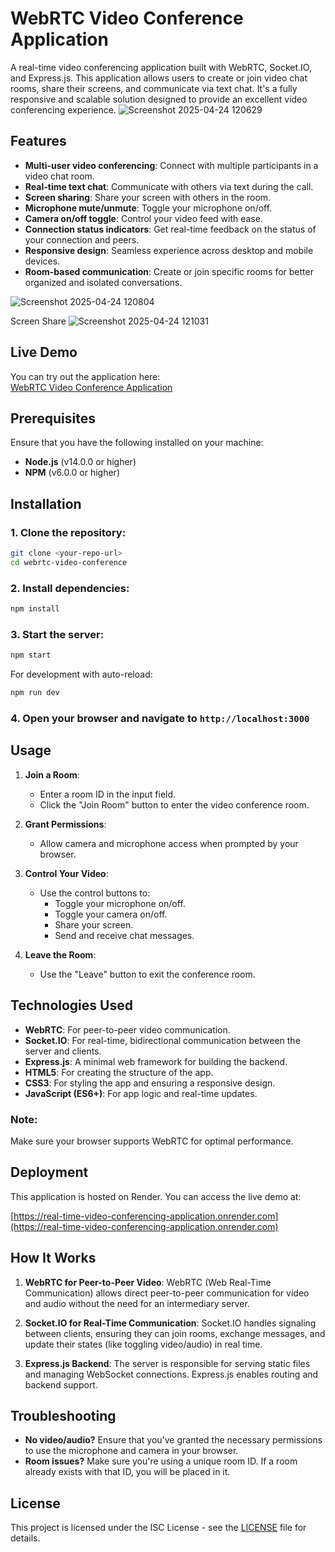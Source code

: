# WebRTC Video Conference Application

A real-time video conferencing application built with WebRTC, Socket.IO, and Express.js. This application allows users to create or join video chat rooms, share their screens, and communicate via text chat. It's a fully responsive and scalable solution designed to provide an excellent video conferencing experience.
![Screenshot 2025-04-24 120629](https://github.com/user-attachments/assets/356ee49a-9233-4d79-9f15-4d118e4f490f)

## Features

- **Multi-user video conferencing**: Connect with multiple participants in a video chat room.
- **Real-time text chat**: Communicate with others via text during the call.
- **Screen sharing**: Share your screen with others in the room.
- **Microphone mute/unmute**: Toggle your microphone on/off.
- **Camera on/off toggle**: Control your video feed with ease.
- **Connection status indicators**: Get real-time feedback on the status of your connection and peers.
- **Responsive design**: Seamless experience across desktop and mobile devices.
- **Room-based communication**: Create or join specific rooms for better organized and isolated conversations.

![Screenshot 2025-04-24 120804](https://github.com/user-attachments/assets/ca178095-dca1-4e27-adbe-344f7eca28bf)

Screen Share
![Screenshot 2025-04-24 121031](https://github.com/user-attachments/assets/7f3e6977-bdf6-4ec3-a444-03703e6701fe)

## Live Demo

You can try out the application here:  
[WebRTC Video Conference Application](https://real-time-video-conferencing-application.onrender.com)

## Prerequisites

Ensure that you have the following installed on your machine:

- **Node.js** (v14.0.0 or higher)
- **NPM** (v6.0.0 or higher)

## Installation

### 1. Clone the repository:

```bash
git clone <your-repo-url>
cd webrtc-video-conference
```

### 2. Install dependencies:

```bash
npm install
```

### 3. Start the server:

```bash
npm start
```

For development with auto-reload:

```bash
npm run dev
```

### 4. Open your browser and navigate to `http://localhost:3000`

## Usage

1. **Join a Room**:
   - Enter a room ID in the input field.
   - Click the "Join Room" button to enter the video conference room.
   
2. **Grant Permissions**:
   - Allow camera and microphone access when prompted by your browser.
   
3. **Control Your Video**:
   - Use the control buttons to:
     - Toggle your microphone on/off.
     - Toggle your camera on/off.
     - Share your screen.
     - Send and receive chat messages.

4. **Leave the Room**:
   - Use the "Leave" button to exit the conference room.

## Technologies Used

- **WebRTC**: For peer-to-peer video communication.
- **Socket.IO**: For real-time, bidirectional communication between the server and clients.
- **Express.js**: A minimal web framework for building the backend.
- **HTML5**: For creating the structure of the app.
- **CSS3**: For styling the app and ensuring a responsive design.
- **JavaScript (ES6+)**: For app logic and real-time updates.

### Note:
Make sure your browser supports WebRTC for optimal performance.

## Deployment

This application is hosted on Render. You can access the live demo at:

[https://real-time-video-conferencing-application.onrender.com](https://real-time-video-conferencing-application.onrender.com)

## How It Works

1. **WebRTC for Peer-to-Peer Video**: WebRTC (Web Real-Time Communication) allows direct peer-to-peer communication for video and audio without the need for an intermediary server.
   
2. **Socket.IO for Real-Time Communication**: Socket.IO handles signaling between clients, ensuring they can join rooms, exchange messages, and update their states (like toggling video/audio) in real time.

3. **Express.js Backend**: The server is responsible for serving static files and managing WebSocket connections. Express.js enables routing and backend support.

## Troubleshooting

- **No video/audio?** Ensure that you've granted the necessary permissions to use the microphone and camera in your browser.
- **Room issues?** Make sure you're using a unique room ID. If a room already exists with that ID, you will be placed in it.

## License

This project is licensed under the ISC License - see the [LICENSE](LICENSE) file for details.
